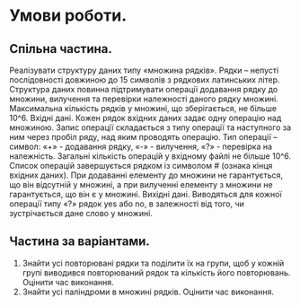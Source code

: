 # Умови роботи.

## Спільна частина.

Реалізувати структуру даних типу «множина рядків». Рядки – непусті послідовності довжиною до 15 символів з рядкових
латинських літер. Структура даних повинна підтримувати операції додавання рядку до множини, вилучення та перевірки
належності даного рядку множині. Максимальна кількість рядків у множині, що зберігається, не більше 10^6.
Вхідні дані. Кожен рядок вхідних даних задає одну операцію над множиною. Запис операції складається з типу операції та
наступного за ним через пробіл ряду, над яким проводять операцію. Тип операції – символ: «+» - додавання рядку, «-» -
вилучення, «?» - перевірка на належність. Загальні кількість операцій у вхідному файлі не більше 10^6. Список операцій
завершується рядком із символом # (ознака кінця вхідних даних).
При додаванні елементу до множини не гарантується, що він відсутній у множині, а при вилученні елементу з множини не
гарантується, що він є у множині.
Вихідні дані. Виводяться для кожної операції типу «?» рядок yes або no, в залежності від того, чи зустрічається дане
слово у множині.

## Частина за варіантами.

1. Знайти усі повторювані рядки та поділити їх на групи, щоб у кожній групі виводився повторюваний рядок та
   кількість його повторювань. Оцінити час виконання.
2. Знайти усі паліндроми в множині рядків. Оцінити час виконання.

